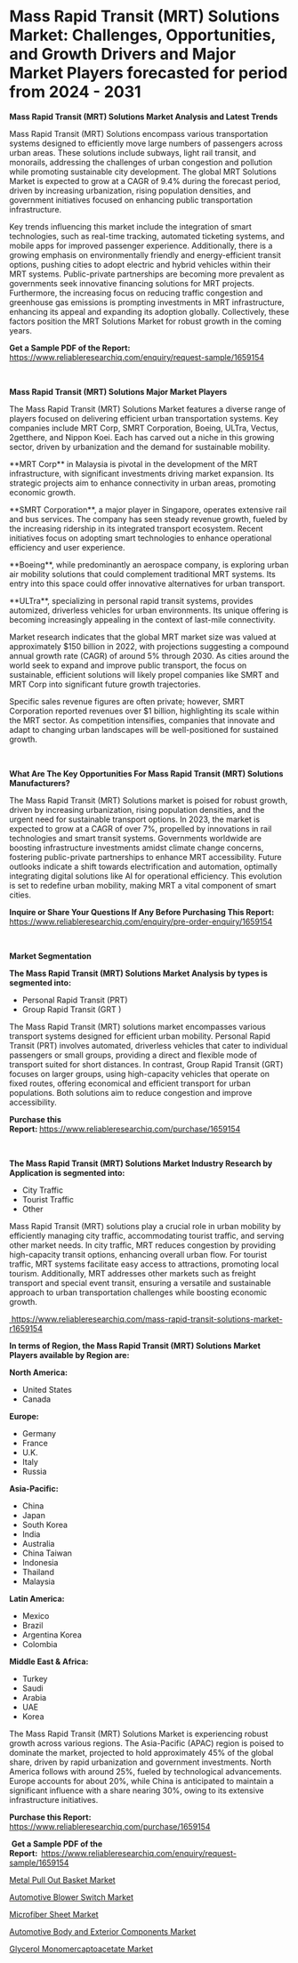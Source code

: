<p><h1>Mass Rapid Transit (MRT) Solutions Market: Challenges, Opportunities, and Growth Drivers and Major Market Players forecasted for period from 2024 - 2031</h1></p><p><strong>Mass Rapid Transit (MRT) Solutions Market Analysis and Latest Trends</strong></p>
<p><p>Mass Rapid Transit (MRT) Solutions encompass various transportation systems designed to efficiently move large numbers of passengers across urban areas. These solutions include subways, light rail transit, and monorails, addressing the challenges of urban congestion and pollution while promoting sustainable city development. The global MRT Solutions Market is expected to grow at a CAGR of 9.4% during the forecast period, driven by increasing urbanization, rising population densities, and government initiatives focused on enhancing public transportation infrastructure.</p><p>Key trends influencing this market include the integration of smart technologies, such as real-time tracking, automated ticketing systems, and mobile apps for improved passenger experience. Additionally, there is a growing emphasis on environmentally friendly and energy-efficient transit options, pushing cities to adopt electric and hybrid vehicles within their MRT systems. Public-private partnerships are becoming more prevalent as governments seek innovative financing solutions for MRT projects. Furthermore, the increasing focus on reducing traffic congestion and greenhouse gas emissions is prompting investments in MRT infrastructure, enhancing its appeal and expanding its adoption globally. Collectively, these factors position the MRT Solutions Market for robust growth in the coming years.</p></p>
<p><strong>Get a Sample PDF of the Report:&nbsp;</strong> <a href="https://www.reliableresearchiq.com/enquiry/request-sample/1659154?utm_campaign=1137&utm_medium=2&utm_source=Github&utm_content=ia&utm_term=28092024&utm_id=mass-rapid-transit-mrt-solutions">https://www.reliableresearchiq.com/enquiry/request-sample/1659154</a></p>
<p>&nbsp;</p>
<p><strong>Mass Rapid Transit (MRT) Solutions Major Market Players</strong></p>
<p><p>The Mass Rapid Transit (MRT) Solutions Market features a diverse range of players focused on delivering efficient urban transportation systems. Key companies include MRT Corp, SMRT Corporation, Boeing, ULTra, Vectus, 2getthere, and Nippon Koei. Each has carved out a niche in this growing sector, driven by urbanization and the demand for sustainable mobility.</p><p>**MRT Corp** in Malaysia is pivotal in the development of the MRT infrastructure, with significant investments driving market expansion. Its strategic projects aim to enhance connectivity in urban areas, promoting economic growth.</p><p>**SMRT Corporation**, a major player in Singapore, operates extensive rail and bus services. The company has seen steady revenue growth, fueled by the increasing ridership in its integrated transport ecosystem. Recent initiatives focus on adopting smart technologies to enhance operational efficiency and user experience.</p><p>**Boeing**, while predominantly an aerospace company, is exploring urban air mobility solutions that could complement traditional MRT systems. Its entry into this space could offer innovative alternatives for urban transport.</p><p>**ULTra**, specializing in personal rapid transit systems, provides automized, driverless vehicles for urban environments. Its unique offering is becoming increasingly appealing in the context of last-mile connectivity.</p><p>Market research indicates that the global MRT market size was valued at approximately $150 billion in 2022, with projections suggesting a compound annual growth rate (CAGR) of around 5% through 2030. As cities around the world seek to expand and improve public transport, the focus on sustainable, efficient solutions will likely propel companies like SMRT and MRT Corp into significant future growth trajectories.</p><p>Specific sales revenue figures are often private; however, SMRT Corporation reported revenues over $1 billion, highlighting its scale within the MRT sector. As competition intensifies, companies that innovate and adapt to changing urban landscapes will be well-positioned for sustained growth.</p></p>
<p>&nbsp;</p>
<p><strong>What Are The Key Opportunities For Mass Rapid Transit (MRT) Solutions Manufacturers?</strong></p>
<p><p>The Mass Rapid Transit (MRT) Solutions market is poised for robust growth, driven by increasing urbanization, rising population densities, and the urgent need for sustainable transport options. In 2023, the market is expected to grow at a CAGR of over 7%, propelled by innovations in rail technologies and smart transit systems. Governments worldwide are boosting infrastructure investments amidst climate change concerns, fostering public-private partnerships to enhance MRT accessibility. Future outlooks indicate a shift towards electrification and automation, optimally integrating digital solutions like AI for operational efficiency. This evolution is set to redefine urban mobility, making MRT a vital component of smart cities.</p></p>
<p><strong>Inquire or Share Your Questions If Any Before Purchasing This Report:</strong> <a href="https://www.reliableresearchiq.com/enquiry/pre-order-enquiry/1659154?utm_campaign=1137&utm_medium=2&utm_source=Github&utm_content=ia&utm_term=28092024&utm_id=mass-rapid-transit-mrt-solutions">https://www.reliableresearchiq.com/enquiry/pre-order-enquiry/1659154</a></p>
<p>&nbsp;</p>
<p><strong>Market Segmentation</strong></p>
<p><strong>The Mass Rapid Transit (MRT) Solutions Market Analysis by types is segmented into:</strong></p>
<p><ul><li>Personal Rapid Transit (PRT)</li><li>Group Rapid Transit (GRT )</li></ul></p>
<p><p>The Mass Rapid Transit (MRT) solutions market encompasses various transport systems designed for efficient urban mobility. Personal Rapid Transit (PRT) involves automated, driverless vehicles that cater to individual passengers or small groups, providing a direct and flexible mode of transport suited for short distances. In contrast, Group Rapid Transit (GRT) focuses on larger groups, using high-capacity vehicles that operate on fixed routes, offering economical and efficient transport for urban populations. Both solutions aim to reduce congestion and improve accessibility.</p></p>
<p><strong>Purchase this Report:&nbsp;</strong><a href="https://www.reliableresearchiq.com/purchase/1659154?utm_campaign=1137&utm_medium=2&utm_source=Github&utm_content=ia&utm_term=28092024&utm_id=mass-rapid-transit-mrt-solutions">https://www.reliableresearchiq.com/purchase/1659154</a></p>
<p>&nbsp;</p>
<p><strong>The Mass Rapid Transit (MRT) Solutions Market Industry Research by Application is segmented into:</strong></p>
<p><ul><li>City Traffic</li><li>Tourist Traffic</li><li>Other</li></ul></p>
<p><p>Mass Rapid Transit (MRT) solutions play a crucial role in urban mobility by efficiently managing city traffic, accommodating tourist traffic, and serving other market needs. In city traffic, MRT reduces congestion by providing high-capacity transit options, enhancing overall urban flow. For tourist traffic, MRT systems facilitate easy access to attractions, promoting local tourism. Additionally, MRT addresses other markets such as freight transport and special event transit, ensuring a versatile and sustainable approach to urban transportation challenges while boosting economic growth.</p></p>
<p><a href="https://www.reliableresearchiq.com/mass-rapid-transit-solutions-market-r1659154?utm_campaign=1137&utm_medium=2&utm_source=Github&utm_content=ia&utm_term=28092024&utm_id=mass-rapid-transit-mrt-solutions">&nbsp;https://www.reliableresearchiq.com/mass-rapid-transit-solutions-market-r1659154</a></p>
<p><strong>In terms of Region, the Mass Rapid Transit (MRT) Solutions Market Players available by Region are:</strong></p>
<p>
    <p> <strong> North America: </strong>
        <ul>
            <li>United States</li>
            <li>Canada</li>
        </ul>
        </p> 
    <p> <strong> Europe: </strong>
        <ul>
            <li>Germany</li>
            <li>France</li>
            <li>U.K.</li>
            <li>Italy</li>
            <li>Russia</li>
        </ul>
        </p> 
    <p> <strong> Asia-Pacific: </strong>
        <ul>
            <li>China</li>
            <li>Japan</li>
            <li>South Korea</li>
            <li>India</li>
            <li>Australia</li>
            <li>China Taiwan</li>
            <li>Indonesia</li>
            <li>Thailand</li>
            <li>Malaysia</li>
        </ul>
        </p> 
    <p> <strong> Latin America: </strong>
        <ul>
            <li>Mexico</li>
            <li>Brazil</li>
            <li>Argentina Korea</li>
            <li>Colombia</li>
        </ul>
        </p> 
    <p> <strong> Middle East & Africa: </strong>
        <ul>
            <li>Turkey</li>
            <li>Saudi</li>
            <li>Arabia</li>
            <li>UAE</li>
            <li>Korea</li>
        </ul>
    </p>
    </p>
<p><p>The Mass Rapid Transit (MRT) Solutions Market is experiencing robust growth across various regions. The Asia-Pacific (APAC) region is poised to dominate the market, projected to hold approximately 45% of the global share, driven by rapid urbanization and government investments. North America follows with around 25%, fueled by technological advancements. Europe accounts for about 20%, while China is anticipated to maintain a significant influence with a share nearing 30%, owing to its extensive infrastructure initiatives.</p></p>
<p><strong>Purchase this Report: </strong><a href="https://www.reliableresearchiq.com/purchase/1659154?utm_campaign=1137&utm_medium=2&utm_source=Github&utm_content=ia&utm_term=28092024&utm_id=mass-rapid-transit-mrt-solutions">https://www.reliableresearchiq.com/purchase/1659154</a></p>
<p>&nbsp;<strong>Get a Sample PDF of the Report:&nbsp;&nbsp;</strong><a href="https://www.reliableresearchiq.com/enquiry/request-sample/1659154?utm_campaign=1137&utm_medium=2&utm_source=Github&utm_content=ia&utm_term=28092024&utm_id=mass-rapid-transit-mrt-solutions">https://www.reliableresearchiq.com/enquiry/request-sample/1659154</a></p>
<p><strong></strong></p>
<p><p><a href="https://www.linkedin.com/pulse/in-depth-analysis-global-metal-pull-out-basket-market-1kaac?utm_campaign=1137&utm_medium=2&utm_source=Github&utm_content=ia&utm_term=28092024&utm_id=mass-rapid-transit-mrt-solutions">Metal Pull Out Basket Market</a></p><p><a href="https://issuu.com/reportprime-2/docs/automotive-blower-switch-market-siz_1afa83be2d4379?utm_campaign=1137&utm_medium=2&utm_source=Github&utm_content=ia&utm_term=28092024&utm_id=mass-rapid-transit-mrt-solutions">Automotive Blower Switch Market</a></p><p><a href="https://www.linkedin.com/pulse/global-microfiber-sheet-market-analysis-key-trends-future-mtnjc?utm_campaign=1137&utm_medium=2&utm_source=Github&utm_content=ia&utm_term=28092024&utm_id=mass-rapid-transit-mrt-solutions">Microfiber Sheet Market</a></p><p><a href="https://issuu.com/reportprime-2/docs/automotive-body-and-exterior-compon_8ce838cee3f4fe?utm_campaign=1137&utm_medium=2&utm_source=Github&utm_content=ia&utm_term=28092024&utm_id=mass-rapid-transit-mrt-solutions">Automotive Body and Exterior Components Market</a></p><p><a href="https://github.com/AnamariaDemiri475/Market-Research-Report-List-1/blob/main/glycerol-monomercaptoacetate-market.md?utm_campaign=1137&utm_medium=2&utm_source=Github&utm_content=ia&utm_term=28092024&utm_id=mass-rapid-transit-mrt-solutions">Glycerol Monomercaptoacetate Market</a></p></p>